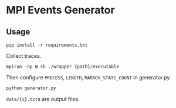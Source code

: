 # MPI Events Generator

## Usage


```shell script
pip install -r requirements.txt
```

Collect traces.

```shell script
mpirun -np N sh ./wrapper {path}/executable
```

Then configure `PROCESS`, `LENGTH`, `MARKOV_STATE_COUNT` in generator.py

```shell script
python generator.py
```

`data/{x}.txt`s are output files.